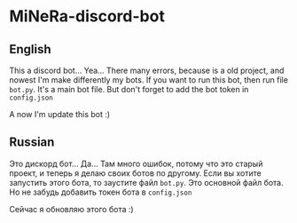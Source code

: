 # MiNeRa-discord-bot
## English
This a discord bot... Yea... There many errors, because is a old project, and nowest I'm make differently my bots.
If you want to run this bot, then run file `bot.py`. It's a main bot file. But don't forget to add the bot token in `config.json`

A now I'm update this bot :)
## Russian
Это дискорд бот... Да... Там много ошибок, потому что это старый проект, и теперь я делаю своих ботов по другому.
Если вы хотите запустить этого бота, то заустите файл `bot.py`. Это основной файл бота. Но не забудь добавить токен бота в `config.json`

Сейчас я обновляю этого бота :)
